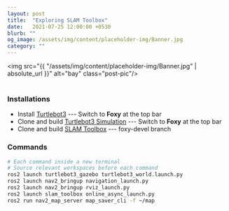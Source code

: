```yaml
---
layout: post
title:  "Exploring SLAM Toolbox"
date:   2021-07-25 12:00:00 +0530
blurb: ""
og_image: /assets/img/content/placeholder-img/Banner.jpg
category: ""
---
```


<img src="{{ "/assets/img/content/placeholder-img/Banner.jpg" | absolute_url }}" alt="bay" class="post-pic"/>
<br />
<br />

### Installations
- Install [Turtlebot3](https://emanual.robotis.com/docs/en/platform/turtlebot3/quick-start/) --- Switch to **Foxy** at the top bar
- Clone and build [Turtlebot3 Simulation](https://emanual.robotis.com/docs/en/platform/turtlebot3/simulation/) --- Switch to **Foxy** at the top bar
- Clone and build [SLAM Toolbox](https://github.com/SteveMacenski/slam_toolbox/tree/foxy-devel) --- foxy-devel branch


### Commands
```sh
# Each command inside a new terminal
# Source relevant workspaces before each command
ros2 launch turtlebot3_gazebo turtlebot3_world.launch.py
ros2 launch nav2_bringup navigation_launch.py
ros2 launch nav2_bringup rviz_launch.py
ros2 launch slam_toolbox online_async_launch.py
ros2 run nav2_map_server map_saver_cli -f ~/map
```

